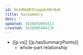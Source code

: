 ```yaml
---
id: 6mJHBmQK5tqqqdvHQrNsK
title: hasSummary
desc: ''
updated: 1636892003413
created: 1636885484176
---
```




- [[p.vs]] [[p.hasSummaryPoints]]
  - whole-part relationship
